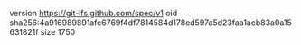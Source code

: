 version https://git-lfs.github.com/spec/v1
oid sha256:4a916989891afc6769f4df7814584d178ed597a5d23faa1acb83a0a15631821f
size 1750
